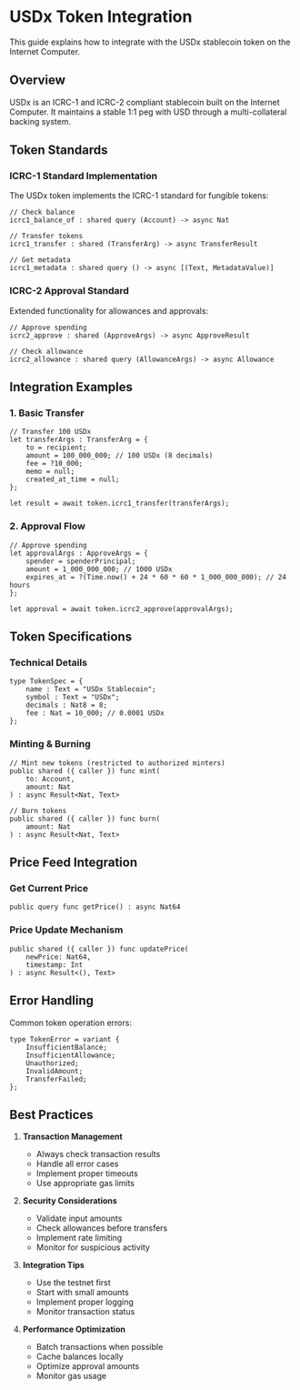 # USDx Token Integration

This guide explains how to integrate with the USDx stablecoin token on the Internet Computer.

## Overview

USDx is an ICRC-1 and ICRC-2 compliant stablecoin built on the Internet Computer. It maintains a stable 1:1 peg with USD through a multi-collateral backing system.

## Token Standards

### ICRC-1 Standard Implementation
The USDx token implements the ICRC-1 standard for fungible tokens:

```motoko
// Check balance
icrc1_balance_of : shared query (Account) -> async Nat

// Transfer tokens
icrc1_transfer : shared (TransferArg) -> async TransferResult

// Get metadata
icrc1_metadata : shared query () -> async [(Text, MetadataValue)]
```

### ICRC-2 Approval Standard
Extended functionality for allowances and approvals:

```motoko
// Approve spending
icrc2_approve : shared (ApproveArgs) -> async ApproveResult

// Check allowance
icrc2_allowance : shared query (AllowanceArgs) -> async Allowance
```

## Integration Examples

### 1. Basic Transfer
```motoko
// Transfer 100 USDx
let transferArgs : TransferArg = {
    to = recipient;
    amount = 100_000_000; // 100 USDx (8 decimals)
    fee = ?10_000;
    memo = null;
    created_at_time = null;
};

let result = await token.icrc1_transfer(transferArgs);
```

### 2. Approval Flow
```motoko
// Approve spending
let approvalArgs : ApproveArgs = {
    spender = spenderPrincipal;
    amount = 1_000_000_000; // 1000 USDx
    expires_at = ?(Time.now() + 24 * 60 * 60 * 1_000_000_000); // 24 hours
};

let approval = await token.icrc2_approve(approvalArgs);
```

## Token Specifications

### Technical Details
```motoko
type TokenSpec = {
    name : Text = "USDx Stablecoin";
    symbol : Text = "USDx";
    decimals : Nat8 = 8;
    fee : Nat = 10_000; // 0.0001 USDx
};
```

### Minting & Burning
```motoko
// Mint new tokens (restricted to authorized minters)
public shared ({ caller }) func mint(
    to: Account,
    amount: Nat
) : async Result<Nat, Text>

// Burn tokens
public shared ({ caller }) func burn(
    amount: Nat
) : async Result<Nat, Text>
```

## Price Feed Integration

### Get Current Price
```motoko
public query func getPrice() : async Nat64
```

### Price Update Mechanism
```motoko
public shared ({ caller }) func updatePrice(
    newPrice: Nat64,
    timestamp: Int
) : async Result<(), Text>
```

## Error Handling

Common token operation errors:
```motoko
type TokenError = variant {
    InsufficientBalance;
    InsufficientAllowance;
    Unauthorized;
    InvalidAmount;
    TransferFailed;
};
```

## Best Practices

1. **Transaction Management**
   - Always check transaction results
   - Handle all error cases
   - Implement proper timeouts
   - Use appropriate gas limits

2. **Security Considerations**
   - Validate input amounts
   - Check allowances before transfers
   - Implement rate limiting
   - Monitor for suspicious activity

3. **Integration Tips**
   - Use the testnet first
   - Start with small amounts
   - Implement proper logging
   - Monitor transaction status

4. **Performance Optimization**
   - Batch transactions when possible
   - Cache balances locally
   - Optimize approval amounts
   - Monitor gas usage 